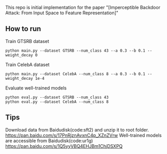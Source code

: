 This repo is initial implementation for the paper "[Imperceptible Backdoor Attack: From Input Space to Feature Representation]"

## How to run
Train GTSRB dataset
```
python main.py --dataset GTSRB --num_class 43 --a 0.3 --b 0.1 --weight_decay 0
```
Train CelebA dataset
```
python main.py --dataset CelebA --num_class 8 --a 0.3 --b 0.1 --weight_decay 1e-4
```

Evaluate well-trained models
```
python eval.py --dataset GTSRB --num_class 43
python eval.py --dataset CelebA --num_class 8
```

## Tips
Download data from Baidudisk(code:sft2) and unzip it to root folder.
https://pan.baidu.com/s/17PnRjznAvxnC4p_XZnZVrw 
Well-trained models are accessible from Baidudisk(code:ur1g)
https://pan.baidu.com/s/1Q5yyVBQ4EHJBm1ChjDSXPQ 
